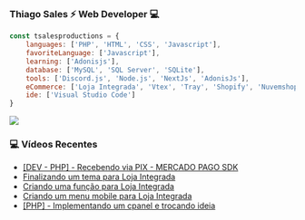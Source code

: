 ### Thiago Sales ⚡ Web Developer 💻

```javascript
const tsalesproductions = {
    languages: ['PHP', 'HTML', 'CSS', 'Javascript'],
    favoriteLanguage: ['Javascript'],
    learning: ['Adonisjs'],
    database: ['MySQL', 'SQL Server', 'SQLite'],
    tools: ['Discord.js', 'Node.js', 'NextJs', 'AdonisJs'],
    eCommerce: ['Loja Integrada', 'Vtex', 'Tray', 'Shopify', 'Nuvemshop'],
    ide: ['Visual Studio Code']
}
```



<a>
  <img align="center" src="https://github-readme-stats.vercel.app/api/top-langs/?username=tsalesproductions&theme=radical&hide=glsl,python" />
</a>


### 💻 Vídeos Recentes
<!-- YOUTUBE:START -->
- [[DEV - PHP] - Recebendo via PIX - MERCADO PAGO SDK](https://www.youtube.com/watch?v=qJibfYeOP_M)
- [Finalizando um tema para Loja Integrada](https://www.youtube.com/watch?v=aWGJ5-Wax0U)
- [Criando uma função para Loja Integrada](https://www.youtube.com/watch?v=JtrLbtZDBD0)
- [Criando um menu mobile para Loja Integrada](https://www.youtube.com/watch?v=SDE8vM4FWUQ)
- [[PHP] - Implementando um cpanel e trocando ideia](https://www.youtube.com/watch?v=wbQ0AuYk5W0)
<!-- YOUTUBE:END -->
